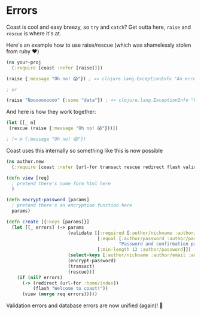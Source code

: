 # Errors

Coast is cool and easy breezy, so `try` and `catch`? Get outta here, `raise` and `rescue` is where it's at.

Here's an example how to use raise/rescue (which was shamelessly stolen from ruby ❤️)

```clojure
(ns your-proj
  (:require [coast :refer [raise]]))

(raise {:message "Oh no! 😱"}) ; => clojure.lang.ExceptionInfo "An error has occurred" {:ex-data {:message "Oh no! 😱"}}

; or

(raise "Noooooooooo" {:some "data"}) ; => clojure.lang.ExceptionInfo "Noooooooooo" {:ex-data {:some "data"}}
```

And here is how they work together:

```clojure
(let [[_ m]
 (rescue (raise {:message "Oh no! 😱"}))])

; (= m {:message "Oh no! 😱"})
```

Coast uses this internally so something like this is now possible

```clojure
(ns author.new
  (:require [coast :refer [url-for transact rescue redirect flash validate]]))

(defn view [req]
  ; pretend there's some form html here
  )

(defn encrypt-password [params]
  ; pretend there's an encryption function here
  params)

(defn create [{:keys [params]}]
  (let [[_ errors] (-> params
                       (validate [[:required [:author/nickname :author/email :author/password]]
                                  [:equal [:author/password :author/password-confirmation]
                                          "Password and confirmation password do not match"]
                                  [:min-length 12 :author/password]])
                       (select-keys [:author/nickname :author/email :author/password])
                       (encrypt-password)
                       (transact)
                       (rescue))]
    (if (nil? errors)
      (-> (redirect (url-for :home/index))
          (flash "Welcome to coast!"))
      (view (merge req errors)))))
```

Validation errors and database errors are now unified (again)! 🙌
